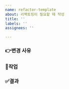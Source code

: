 ```yaml
---
name: refactor-template
about: 리팩토링이 필요할 때 작성
title: ''
labels: ''
assignees: ''

---
```


### 👉변경 사유

### 🔗작업

### ✅결과
